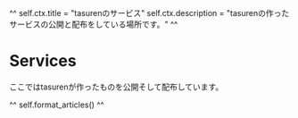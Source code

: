 ^^
self.ctx.title = "tasurenのサービス"
self.ctx.description = "tasurenの作ったサービスの公開と配布をしている場所です。"
^^
# Services
ここではtasurenが作ったものを公開そして配布しています。

^^ self.format_articles() ^^